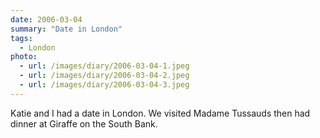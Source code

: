 ```yaml
---
date: 2006-03-04
summary: "Date in London"
tags:
  - London
photo:
  - url: /images/diary/2006-03-04-1.jpeg
  - url: /images/diary/2006-03-04-2.jpeg
  - url: /images/diary/2006-03-04-3.jpeg
---
```

Katie and I had a date in London. We visited Madame Tussauds then had dinner at Giraffe on the South Bank.